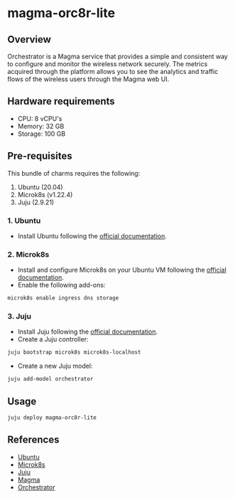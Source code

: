 # magma-orc8r-lite

## Overview
Orchestrator is a Magma service that provides a simple and consistent way to 
configure and monitor the wireless network securely. The metrics acquired through the platform 
allows you to see the analytics and traffic flows of the wireless users through the Magma web UI.


## Hardware requirements
- CPU: 8 vCPU's
- Memory: 32 GB
- Storage: 100 GB

## Pre-requisites
This bundle of charms requires the following:
1. Ubuntu (20.04)
2. Microk8s (v1.22.4)
3. Juju (2.9.21)

### 1. Ubuntu
- Install Ubuntu following the [official documentation](https://releases.ubuntu.com/20.04/).

### 2. Microk8s
- Install and configure Microk8s on your Ubuntu VM following the 
[official documentation](https://microk8s.io/docs/getting-started).
- Enable the following add-ons:

```bash
microk8s enable ingress dns storage
```

### 3. Juju
- Install Juju following the [official documentation](https://juju.is/docs/olm/installing-juju).
- Create a Juju controller:

```bash
juju bootstrap microk8s microk8s-localhost
```

- Create a new Juju model:

```bash
juju add-model orchestrator
```

## Usage

```bash
juju deploy magma-orc8r-lite
```

## References
- [Ubuntu](https://ubuntu.com/)
- [Microk8s](https://microk8s.io/)
- [Juju](https://juju.is/docs)
- [Magma](https://docs.magmacore.org/docs/basics/introduction.html)
- [Orchestrator](https://docs.magmacore.org/docs/orc8r/architecture_overview)
